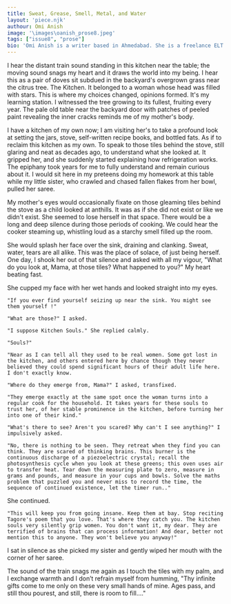 ```yaml
---
title: Sweat, Grease, Smell, Metal, and Water
layout: 'piece.njk'
authour: Omi Anish
image: '\images\oanish_prose8.jpeg'
tags: ["issue8", "prose"]
bio: 'Omi Anish is a writer based in Ahmedabad. She is a freelance ELT trainer and a reader at The Maine Review. A lover of all things surreal and abstract, Omi is drawn to brevity while writing and intricate patterns while crocheting. '
---
```


I hear the distant train sound standing in this kitchen near the table; the moving sound snags my heart and it draws the world into my being. I hear this as a pair of doves sit subdued in the backyard's overgrown grass near the citrus tree. The Kitchen. It belonged to a woman whose head was filled with stars. This is where my choices changed, opinions formed. It's my learning station. I witnessed the tree growing to its fullest, fruiting every year. The pale old table near the backyard door with patches of peeled paint revealing the inner cracks reminds me of my mother's body.

I have a kitchen of my own now; I am visiting her's to take a profound look at setting the jars, stove, self-written recipe books, and bottled fats. As if to reclaim this kitchen as my own. To speak to those tiles behind the stove, still glaring and neat as decades ago, to understand what she looked at. It gripped her, and she suddenly started explaining how refrigeration works. The epiphany took years for me to fully understand and remain curious about it. I would sit here in my preteens doing my homework at this table while my little sister, who crawled and chased fallen flakes from her bowl, pulled her saree.

My mother's eyes would occasionally fixate on those gleaming tiles behind the stove as a child looked at anthills. It was as if she did not exist or like we didn't exist. She seemed to lose herself in that space. There would be a long and deep silence during those periods of cooking. We could hear the cooker steaming up, whistling loud as a starchy smell filled up the room.

She would splash her face over the sink, draining and clanking. Sweat, water, tears are all alike. This was the place of solace, of just being herself. One day, I shook her out of that silence and asked with all my vigour, "What do you look at, Mama, at those tiles? What happened to you?" My heart beating fast.

She cupped my face with her wet hands and looked straight into my eyes.

    "If you ever find yourself seizing up near the sink. You might see them yourself !"

    "What are those?" I asked.

    "I suppose Kitchen Souls." She replied calmly.

    "Souls?"

    "Near as I can tell all they used to be real women. Some got lost in the kitchen, and others entered here by chance though they never believed they could spend significant hours of their adult life here. I don't exactly know.

    "Where do they emerge from, Mama?" I asked, transfixed.

    "They emerge exactly at the same spot once the woman turns into a regular cook for the household. It takes years for these souls to trust her, of her stable prominence in the kitchen, before turning her into one of their kind."
    
    "What's there to see? Aren't you scared? Why can't I see anything?" I impulsively asked.
    
    "No, there is nothing to be seen. They retreat when they find you can think. They are scared of thinking brains. This burner is the continuous discharge of a piezoelectric crystal; recall the photosynthesis cycle when you look at these greens; this oven uses air to transfer heat. Tear down the measuring plate to zero, measure in grams and pounds, and measure in your cups and bowls. Solve the maths problem that puzzled you and never miss to record the time, the sequence of continued existence, let the timer run.."

She continued.

    "This will keep you from going insane. Keep them at bay. Stop reciting Tagore's poem that you love. That's where they catch you. The kitchen souls very silently grip women. You don't want it, my dear. They are terrified of brains that can process information! And dear, better not mention this to anyone. They won't believe you anyway!"

I sat in silence as she picked my sister and gently wiped her mouth with the corner of her saree.

The sound of the train snags me again as I touch the tiles with my palm, and I exchange warmth and I don’t refrain myself from humming, "Thy infinite gifts come to me only on these very small hands of mine. Ages pass, and still thou pourest, and still, there is room to fill...."